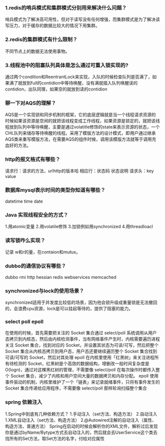 ### 1.redis的哨兵模式和集群模式分别用来解决什么问题？
哨兵模式为了解决高可用性，但对于读写没有任何增强，而集群模式是为了解决读写压力，对于缓存的数据比较大的情况下用集群。
### 2.redis的集群模式有什么限制？
不同节点上的数据无法使用事物。
### 3.线程池中的阻塞队列具体是怎么通过可重入锁实现的?
通过两个condition和ReentrantLock来实现，入队的时候检查队列是否满了，如果满了就放到full的contidion中等待唤醒，没有满就插入队列唤醒读的contidion，出队同理，如果空的就放到读的contidion
### 聊一下对AQS的理解？
AQS是一个实现锁和同步机制的框架，它的底层逻辑就是当一个线程请求资源的时候如果该资源是空闲的就把该线程变成工作线程，如果资源是锁定的，就把该线程放到队列中等待唤醒，主要是通过volatitle修饰的state来表示资源的状态，一个CHL队列来储存等待唤醒的线程。采用了模版方法的设计模式，即用户通过继承AQS类来重写模版方法，在需要AQS的组件时候，调用该模版方法就等于调用充血好的方法。
### http的报文格式有哪些？
请求行：请求的方法，urlhttp的版本哈
相应行：状态码 状态说明
请求头：key value
### 数据库mysql表示时间的类型你知道有哪些？
datetime time date
### Java 实现线程安全的方式？
1.用atomic变量
2.用volatile修饰
3.加锁例如用synchronized
4.用threadloacl
### 读写锁咋么实现？
记录 w和r的量，在contaion和mutux。
### dubbo的通信协议有哪些？
dubbo rmi http hessian redis webservices memcached
### synchronized与lock的使用场景？
 synchronized适用于并发度比较低的场景，因为他会锁升级成重量锁是无法撤回的，会浪费cpu资源，lock是可以挂起等待的，提供了阻塞的能力。
### select poll epoll
在使用的时候，首先需要把关注的 Socket 集合通过 select/poll 系统调用从用户态拷贝到内核态，然后由内核检测事件，当有网络事件产生时，内核需要遍历进程关注 Socket 集合，找到对应的 Socket，并设置其状态为可读/可写，然后把整个 Socket 集合从内核态拷贝到用户态，用户态还要继续遍历整个 Socket 集合找到可读/可写的 Socket，然后对其处理
epoll 在内核里使用「红黑树」来关注进程所有待检测的 Socket，红黑树是个高效的数据结构，增删改一般时间复杂度是 O(logn)，通过对这棵黑红树的管理，不需要像 select/poll 在每次操作时都传入整个 Socket 集合，减少了内核和用户空间大量的数据拷贝和内存分配。
epoll 使用事件驱动的机制，内核里维护了一个「链表」来记录就绪事件，只将有事件发生的 Socket 集合传递给应用程序，不需要像 select/poll 那样轮询扫描整个集合
### spring 依赖注入
1.Spring中到底有几种依赖方式？
1.手动注入（set方法、构造方法）
2.自动注入
   1.XML自动注入（set方法、构造方法）
   2.@Autowired注解的自动注入（属性、构造方法、普通方法）
Spring在启动的时候会解析你的XML文件，解析过后发现你是通过byName/Bytype方式去自动注入的，然后就会去UserService这个类去找所有的Set方法，取Set方法的名字，付给对应属性
